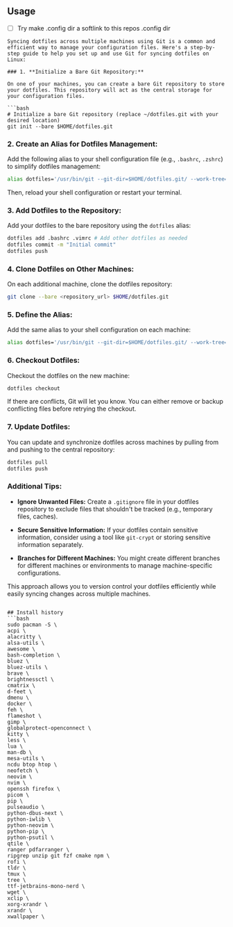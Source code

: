## Usage
- [ ] Try make .config dir a softlink to this repos .config dir
```
Syncing dotfiles across multiple machines using Git is a common and efficient way to manage your configuration files. Here's a step-by-step guide to help you set up and use Git for syncing dotfiles on Linux:

### 1. **Initialize a Bare Git Repository:**

On one of your machines, you can create a bare Git repository to store your dotfiles. This repository will act as the central storage for your configuration files.

```bash
# Initialize a bare Git repository (replace ~/dotfiles.git with your desired location)
git init --bare $HOME/dotfiles.git
```

### 2. **Create an Alias for Dotfiles Management:**

Add the following alias to your shell configuration file (e.g., `.bashrc`, `.zshrc`) to simplify dotfiles management:

```bash
alias dotfiles='/usr/bin/git --git-dir=$HOME/dotfiles.git/ --work-tree=$HOME'
```

Then, reload your shell configuration or restart your terminal.

### 3. **Add Dotfiles to the Repository:**

Add your dotfiles to the bare repository using the `dotfiles` alias:

```bash
dotfiles add .bashrc .vimrc # Add other dotfiles as needed
dotfiles commit -m "Initial commit"
dotfiles push
```

### 4. **Clone Dotfiles on Other Machines:**

On each additional machine, clone the dotfiles repository:

```bash
git clone --bare <repository_url> $HOME/dotfiles.git
```

### 5. **Define the Alias:**

Add the same alias to your shell configuration on each machine:

```bash
alias dotfiles='/usr/bin/git --git-dir=$HOME/dotfiles.git/ --work-tree=$HOME'
```

### 6. **Checkout Dotfiles:**

Checkout the dotfiles on the new machine:

```bash
dotfiles checkout
```

If there are conflicts, Git will let you know. You can either remove or backup conflicting files before retrying the checkout.

### 7. **Update Dotfiles:**

You can update and synchronize dotfiles across machines by pulling from and pushing to the central repository:

```bash
dotfiles pull
dotfiles push
```

### Additional Tips:

- **Ignore Unwanted Files:**
  Create a `.gitignore` file in your dotfiles repository to exclude files that shouldn't be tracked (e.g., temporary files, caches).

- **Secure Sensitive Information:**
  If your dotfiles contain sensitive information, consider using a tool like `git-crypt` or storing sensitive information separately.

- **Branches for Different Machines:**
  You might create different branches for different machines or environments to manage machine-specific configurations.

This approach allows you to version control your dotfiles efficiently while easily syncing changes across multiple machines.
```

## Install history
```bash
sudo pacman -S \
acpi \
alacritty \
alsa-utils \
awesome \
bash-completion \
bluez \
bluez-utils \
brave \
brightnessctl \
cmatrix \
d-feet \
dmenu \
docker \
feh \
flameshot \
gimp \
globalprotect-openconnect \
kitty \
less \
lua \
man-db \
mesa-utils \
ncdu btop htop \
neofetch \
neovim \
nvim \
openssh firefox \
picom \
pip \
pulseaudio \
python-dbus-next \
python-iwlib \
python-neovim \
python-pip \
python-psutil \
qtile \
ranger pdfarranger \
ripgrep unzip git fzf cmake npm \
rofi \
tldr \
tmux \
tree \
ttf-jetbrains-mono-nerd \
wget \
xclip \
xorg-xrandr \
xrandr \
xwallpaper \
```
